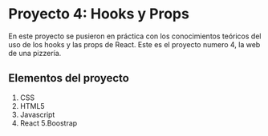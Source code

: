 <h1>Proyecto 4: Hooks y Props</h1>
En este proyecto se pusieron en práctica con los conocimientos teóricos del uso de los hooks y las props de React.
Este es el proyecto numero 4, la web de una pizzería.

<h2>Elementos del proyecto</h2>

1. CSS
2. HTML5
3. Javascript
4. React
5.Boostrap



